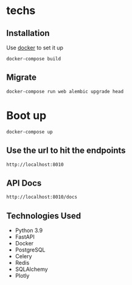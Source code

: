 # techs

## Installation
Use [docker](https://www.docker.com/) to set it up

```
docker-compose build
```

## Migrate

```
docker-compose run web alembic upgrade head
```

# Boot up 
```
docker-compose up
```
## Use the url to hit the endpoints
```
http://localhost:8010
```

## API Docs
```
http://localhost:8010/docs
```

## Technologies Used
* Python 3.9
* FastAPI
* Docker
* PostgreSQL
* Celery
* Redis
* SQLAlchemy
* Plotly
